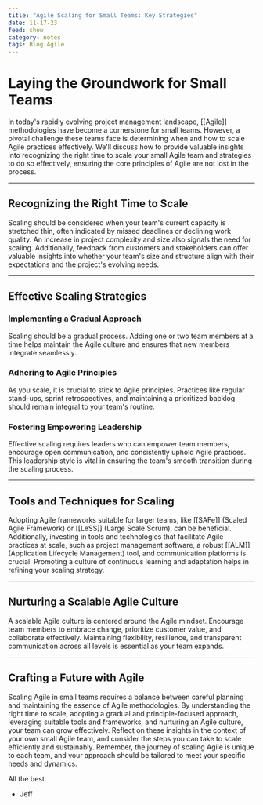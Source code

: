 ```yaml
---
title: "Agile Scaling for Small Teams: Key Strategies"
date: 11-17-23
feed: show
category: notes
tags: Blog Agile 
---
```


# Laying the Groundwork for Small Teams

In today's rapidly evolving project management landscape, [[Agile]] methodologies have become a cornerstone for small teams. However, a pivotal challenge these teams face is determining when and how to scale Agile practices effectively. We'll discuss how to provide valuable insights into recognizing the right time to scale your small Agile team and strategies to do so effectively, ensuring the core principles of Agile are not lost in the process.

---

## Recognizing the Right Time to Scale

Scaling should be considered when your team's current capacity is stretched thin, often indicated by missed deadlines or declining work quality. An increase in project complexity and size also signals the need for scaling. Additionally, feedback from customers and stakeholders can offer valuable insights into whether your team's size and structure align with their expectations and the project's evolving needs.

---

## Effective Scaling Strategies

### Implementing a Gradual Approach

Scaling should be a gradual process. Adding one or two team members at a time helps maintain the Agile culture and ensures that new members integrate seamlessly.

### Adhering to Agile Principles

As you scale, it is crucial to stick to Agile principles. Practices like regular stand-ups, sprint retrospectives, and maintaining a prioritized backlog should remain integral to your team's routine.

### Fostering Empowering Leadership

Effective scaling requires leaders who can empower team members, encourage open communication, and consistently uphold Agile practices. This leadership style is vital in ensuring the team's smooth transition during the scaling process.

---

## Tools and Techniques for Scaling

Adopting Agile frameworks suitable for larger teams, like [[SAFe]] (Scaled Agile Framework) or [[LeSS]] (Large Scale Scrum), can be beneficial. Additionally, investing in tools and technologies that facilitate Agile practices at scale, such as project management software, a robust [[ALM]] (Application Lifecycle Management) tool, and communication platforms is crucial. Promoting a culture of continuous learning and adaptation helps in refining your scaling strategy.

---

## Nurturing a Scalable Agile Culture

A scalable Agile culture is centered around the Agile mindset. Encourage team members to embrace change, prioritize customer value, and collaborate effectively. Maintaining flexibility, resilience, and transparent communication across all levels is essential as your team expands.

---

## Crafting a Future with Agile

Scaling Agile in small teams requires a balance between careful planning and maintaining the essence of Agile methodologies. By understanding the right time to scale, adopting a gradual and principle-focused approach, leveraging suitable tools and frameworks, and nurturing an Agile culture, your team can grow effectively. Reflect on these insights in the context of your own small Agile team, and consider the steps you can take to scale efficiently and sustainably. Remember, the journey of scaling Agile is unique to each team, and your approach should be tailored to meet your specific needs and dynamics.

All the best.

- Jeff